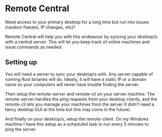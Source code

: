 # Remote Central
Need access to your primary desktop for a long time but run into issues (random freezes, IP changes, etc)?

Remote Central will help you with this endeavour by syncing your desktop/s with a central server. This will let you keep track of online machines and issue commands as needed.

## Setting up

You will need a server to sync your desktop/s with. Any server capable of running Rust binaries will do. Ideally, it will have a static IP or a domain name so your computers will never have trouble finding the server.

Then setup the remote-server and remote-cli on your server machine. The remote-server handles the ping requests from your desktop clients, and the remote-cli lets you manage your machines from the server (I didn't need a fancy desktop GUI at the time but this may come in the future).

And finally on your desktop/s, setup the remote-client. On my Windows machine I have this setup as a scheduled task to run every 5 minutes to ping the server.
